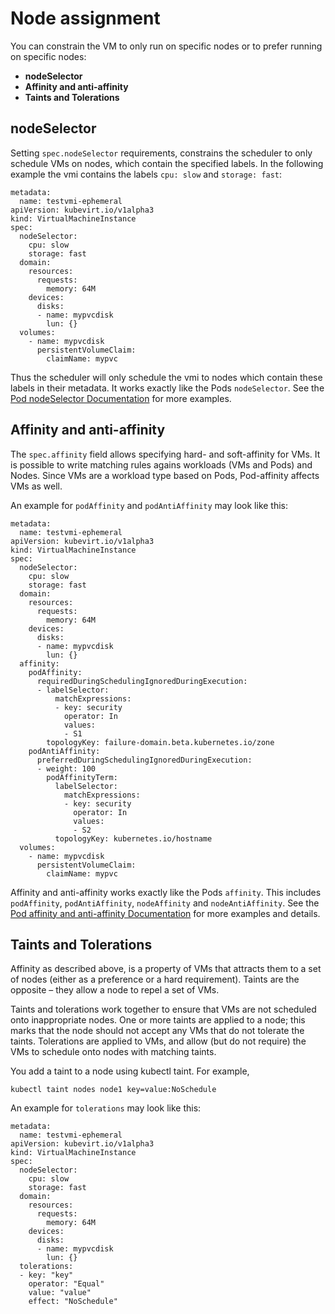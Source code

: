 # Node assignment

You can constrain the VM to only run on specific nodes or to prefer
running on specific nodes:

-   **nodeSelector**
-   **Affinity and anti-affinity**
-   **Taints and Tolerations**


## nodeSelector

Setting `spec.nodeSelector` requirements, constrains the scheduler to
only schedule VMs on nodes, which contain the specified labels. In the
following example the vmi contains the labels `cpu: slow` and
`storage: fast`:

    metadata:
      name: testvmi-ephemeral
    apiVersion: kubevirt.io/v1alpha3
    kind: VirtualMachineInstance
    spec:
      nodeSelector:
        cpu: slow
        storage: fast
      domain:
        resources:
          requests:
            memory: 64M
        devices:
          disks:
          - name: mypvcdisk
            lun: {}
      volumes:
        - name: mypvcdisk
          persistentVolumeClaim:
            claimName: mypvc

Thus the scheduler will only schedule the vmi to nodes which contain
these labels in their metadata. It works exactly like the Pods
`nodeSelector`. See the [Pod nodeSelector
Documentation](https://kubernetes.io/docs/concepts/configuration/assign-pod-node/#nodeselector)
for more examples.


## Affinity and anti-affinity

The `spec.affinity` field allows specifying hard- and soft-affinity for
VMs. It is possible to write matching rules agains workloads (VMs and
Pods) and Nodes. Since VMs are a workload type based on Pods,
Pod-affinity affects VMs as well.

An example for `podAffinity` and `podAntiAffinity` may look like this:

    metadata:
      name: testvmi-ephemeral
    apiVersion: kubevirt.io/v1alpha3
    kind: VirtualMachineInstance
    spec:
      nodeSelector:
        cpu: slow
        storage: fast
      domain:
        resources:
          requests:
            memory: 64M
        devices:
          disks:
          - name: mypvcdisk
            lun: {}
      affinity:
        podAffinity:
          requiredDuringSchedulingIgnoredDuringExecution:
          - labelSelector:
              matchExpressions:
              - key: security
                operator: In
                values:
                - S1
            topologyKey: failure-domain.beta.kubernetes.io/zone
        podAntiAffinity:
          preferredDuringSchedulingIgnoredDuringExecution:
          - weight: 100
            podAffinityTerm:
              labelSelector:
                matchExpressions:
                - key: security
                  operator: In
                  values:
                  - S2
              topologyKey: kubernetes.io/hostname
      volumes:
        - name: mypvcdisk
          persistentVolumeClaim:
            claimName: mypvc

Affinity and anti-affinity works exactly like the Pods `affinity`. This
includes `podAffinity`, `podAntiAffinity`, `nodeAffinity` and
`nodeAntiAffinity`. See the [Pod affinity and anti-affinity
Documentation](https://kubernetes.io/docs/concepts/configuration/assign-pod-node/#affinity-and-anti-affinity)
for more examples and details.


## Taints and Tolerations

Affinity as described above, is a property of VMs that attracts them to
a set of nodes (either as a preference or a hard requirement). Taints
are the opposite – they allow a node to repel a set of VMs.

Taints and tolerations work together to ensure that VMs are not
scheduled onto inappropriate nodes. One or more taints are applied to a
node; this marks that the node should not accept any VMs that do not
tolerate the taints. Tolerations are applied to VMs, and allow (but do
not require) the VMs to schedule onto nodes with matching taints.

You add a taint to a node using kubectl taint. For example,

    kubectl taint nodes node1 key=value:NoSchedule

An example for `tolerations` may look like this:

    metadata:
      name: testvmi-ephemeral
    apiVersion: kubevirt.io/v1alpha3
    kind: VirtualMachineInstance
    spec:
      nodeSelector:
        cpu: slow
        storage: fast
      domain:
        resources:
          requests:
            memory: 64M
        devices:
          disks:
          - name: mypvcdisk
            lun: {}
      tolerations:
      - key: "key"
        operator: "Equal"
        value: "value"
        effect: "NoSchedule"
